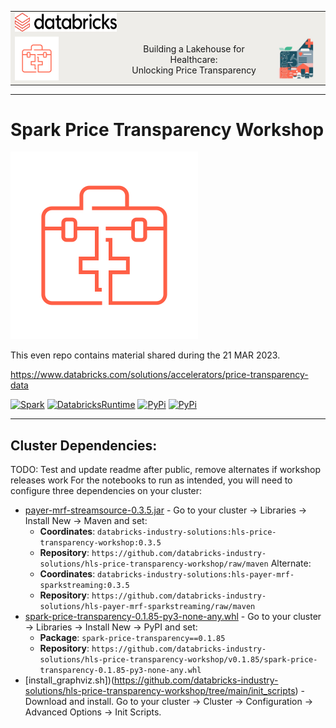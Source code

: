 <table style="background-color:#EEEDE9;" width=100%>
    <tr colspan="2">
        <td><img src="./img/databricks.png" alt="databricks_icon" height="30"></td>
    <tr>
        <td><img src="./img/icon-orange-healthcare_0.svg" alt="hc_icon" height="70"></td>
        <td align="center">Building a Lakehouse for Healthcare: <br/>Unlocking Price Transparency</td>
        <td><img src="./img/health_care_accelerator.jpeg" alt="hls_acc_icon" height="70"></td>
    </tr>
</table>

---

# Spark Price Transparency Workshop

<img src="./img/icon-orange-healthcare_0.svg" alt="hc_icon">

This even repo contains material shared during the 21 MAR 2023. 



https://www.databricks.com/solutions/accelerators/price-transparency-data

[![Spark](https://img.shields.io/badge/Spark-3.2.1-orange)](https://docs.databricks.com/release-notes/runtime/releases.html)
[![DatabricksRuntime](https://img.shields.io/badge/Databricks%20Runtime-10.4%20LTS-orange)](https://docs.databricks.com/release-notes/runtime/releases.html)
[![PyPi](https://img.shields.io/pypi/v/spark-price-transparency)](https://pypi.org/project/spark-price-transparency)
[![PyPi](https://img.shields.io/pypi/wheel/spark-price-transparency)](https://pypi.org/project/spark-price-transparency)


---

## Cluster Dependencies:
   TODO: Test and update readme after public, remove alternates if workshop releases work
   For the notebooks to run as intended, you will need to configure three dependencies on your cluster:
 * [payer-mrf-streamsource-0.3.5.jar](https://github.com/databricks-industry-solutions/hls-price-transparency-workshop/releases/tag/v0.3.5-workshop) - Go to your cluster -> Libraries -> Install New -> Maven and set:
    * **Coordinates**: `databricks-industry-solutions:hls-price-transparency-workshop:0.3.5`
    * **Repository**:  `https://github.com/databricks-industry-solutions/hls-price-transparency-workshop/raw/maven`
    Alternate:
    * **Coordinates**: `databricks-industry-solutions:hls-payer-mrf-sparkstreaming:0.3.5`
    * **Repository**:  `https://github.com/databricks-industry-solutions/hls-payer-mrf-sparkstreaming/raw/maven`
 * [spark-price-transparency-0.1.85-py3-none-any.whl]() - Go to your cluster -> Libraries -> Install New -> PyPI and set:
    * **Package**: `spark-price-transparency==0.1.85`
    * **Repository**: `https://github.com/databricks-industry-solutions/hls-price-transparency-workshop/v0.1.85/spark-price-transparency-0.1.85-py3-none-any.whl`
 * [install_graphviz.sh])(https://github.com/databricks-industry-solutions/hls-price-transparency-workshop/tree/main/init_scripts) - Download and install. Go to your cluster -> Cluster -> Configuration -> Advanced Options -> Init Scripts.  
   

